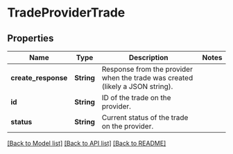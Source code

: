 # TradeProviderTrade

## Properties

Name | Type | Description | Notes
------------ | ------------- | ------------- | -------------
**create_response** | **String** | Response from the provider when the trade was created (likely a JSON string). | 
**id** | **String** | ID of the trade on the provider. | 
**status** | **String** | Current status of the trade on the provider. | 

[[Back to Model list]](../README.md#documentation-for-models) [[Back to API list]](../README.md#documentation-for-api-endpoints) [[Back to README]](../README.md)


